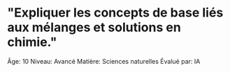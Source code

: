 # "Expliquer les concepts de base liés aux mélanges et solutions en chimie."

Âge: 10
Niveau: Avancé
Matière: Sciences naturelles
Évalué par: IA